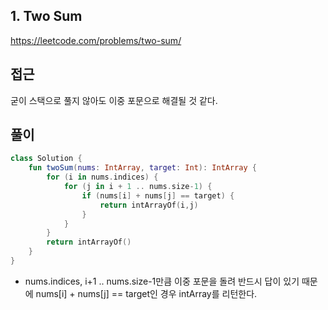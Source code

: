 ## 1. Two Sum

https://leetcode.com/problems/two-sum/ 

## 접근

굳이 스택으로 풀지 않아도 이중 포문으로 해결될 것 같다.

## 풀이

``````kotlin
class Solution {
    fun twoSum(nums: IntArray, target: Int): IntArray {
        for (i in nums.indices) {
            for (j in i + 1 .. nums.size-1) {
                if (nums[i] + nums[j] == target) {
                    return intArrayOf(i,j)
                }
            }
        }
        return intArrayOf()
    }
}
``````

- nums.indices, i+1 .. nums.size-1만큼 이중 포문을 돌려 반드시 답이 있기 때문에 nums[i] + nums[j] == target인 경우 intArray를 리턴한다.
